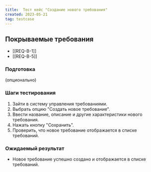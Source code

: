 ```yaml
---
title:  Тест кейс "Создание нового требования"
created: 2023-05-21
tag: testcase
---
```


## Покрываемые требования

* [[REQ-B-1]]
* [[REQ-B-5]]

### Подготовка
(опционально)

### Шаги тестирования

1.  Зайти в систему управления требованиями.
2.  Выбрать опцию "Создать новое требование".
3.  Ввести название, описание и другие характеристики нового требования.
4.  Нажать кнопку "Сохранить".
5.  Проверить, что новое требование отображается в списке требований.

### Ожидаемый результат

* Новое требование успешно создано и отображается в списке требований.
